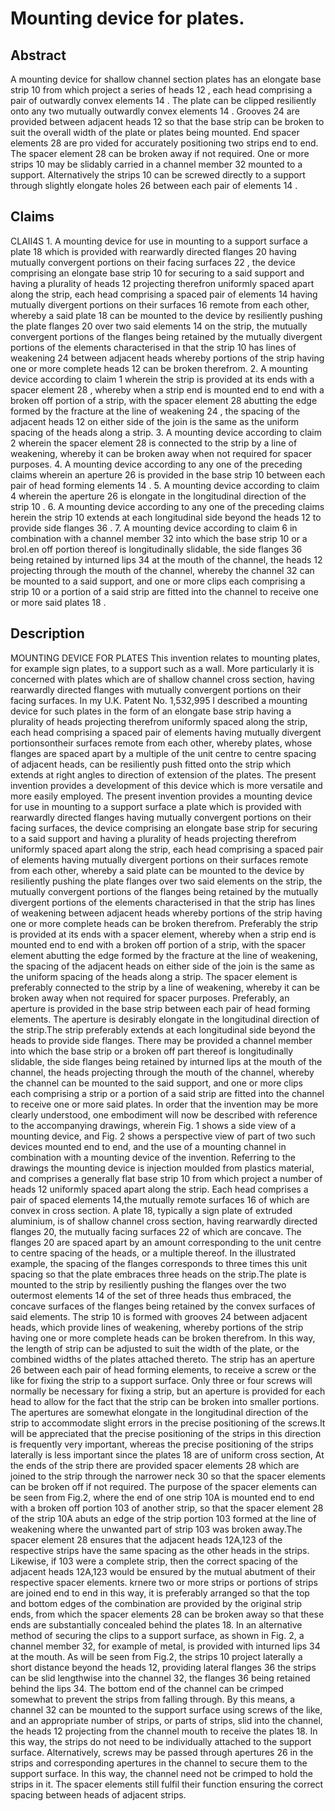 # Mounting device for plates.

## Abstract
A mounting device for shallow channel section plates has an elongate base strip 10 from which project a series of heads 12 , each head comprising a pair of outwardly convex elements 14 . The plate can be clipped resiliently onto any two mutually outwardly convex elements 14 . Grooves 24 are provided between adjacent heads 12 so that the base strip can be broken to suit the overall width of the plate or plates being mounted. End spacer elements 28 are pro vided for accurately positioning two strips end to end. The spacer element 28 can be broken away if not required. One or more strips 10 may be slidably carried in a channel member 32 mounted to a support. Alternatively the strips 10 can be screwed directly to a support through slightly elongate holes 26 between each pair of elements 14 .

## Claims
CLAII4S 1. A mounting device for use in mounting to a support surface a plate 18 which is provided with rearwardly directed flanges 20 having mutually convergent portions on their facing surfaces 22 , the device comprising an elongate base strip 10 for securing to a said support and having a plurality of heads 12 projecting therefron uniformly spaced apart along the strip, each head comprising a spaced pair of elements 14 having mutually divergent portions on their surfaces 16 remote from each other, whereby a said plate 18 can be mounted to the device by resiliently pushing the plate flanges 20 over two said elements 14 on the strip, the mutually convergent portions of the flanges being retained by the mutually divergent portions of the elements characterised in that the strip 10 has lines of weakening 24 between adjacent heads whereby portions of the strip having one or more complete heads 12 can be broken therefrom. 2. A mounting device according to claim 1 wherein the strip is provided at its ends with a spacer element 28 , whereby when a strip end is mounted end to end with a broken off portion of a strip, with the spacer element 28 abutting the edge formed by the fracture at the line of weakening 24 , the spacing of the adjacent heads 12 on either side of the join is the same as the uniform spacing of the heads along a strip. 3. A mounting device according to claim 2 wherein the spacer element 28 is connected to the strip by a line of weakening, whereby it can be broken away when not required for spacer purposes. 4. A mounting device according to any one of the preceding claims wherein an aperture 26 is provided in the base strip 10 between each pair of head forming elements 14 . 5. A mounting device according to claim 4 wherein the aperture 26 is elongate in the longitudinal direction of the strip 10 . 6. A mounting device according to any one of the preceding claims herein the strip 10 extends at each longitudinal side beyond the heads 12 to provide side flanges 36 . 7. A mounting device according to claim 6 in combination with a channel member 32 into which the base strip 10 or a brol.en off portion thereof is longitudinally slidable, the side flanges 36 being retained by inturned lips 34 at the mouth of the channel, the heads 12 projecting through the mouth of the channel, whereby the channel 32 can be mounted to a said support, and one or more clips each comprising a strip 10 or a portion of a said strip are fitted into the channel to receive one or more said plates 18 .

## Description
MOUNTING DEVICE FOR PLATES This invention relates to mounting plates, for example sign plates, to a support such as a wall. More particularly it is concerned with plates which are of shallow channel cross section, having rearwardly directed flanges with mutually convergent portions on their facing surfaces. In my U.K. Patent No. 1,532,995 I described a mounting device for such plates in the form of an elongate base strip having a plurality of heads projecting therefrom uniformly spaced along the strip, each head comprising a spaced pair of elements having mutually divergent portionsontheir surfaces remote from each other, whereby plates, whose flanges are spaced apart by a multiple of the unit centre to centre spacing of adjacent heads, can be resiliently push fitted onto the strip which extends at right angles to direction of extension of the plates. The present invention provides a development of this device which is more versatile and more easily employed. The present invention provides a mounting device for use in mounting to a support surface a plate which is provided with rearwardly directed flanges having mutually convergent portions on their facing surfaces, the device comprising an elongate base strip for securing to a said support and having a plurality of heads projecting therefrom uniformly spaced apart along the strip, each head comprising a spaced pair of elements having mutually divergent portions on their surfaces remote from each other, whereby a said plate can be mounted to the device by resiliently pushing the plate flanges over two said elements on the strip, the mutually convergent portions of the flanges being retained by the mutually divergent portions of the elements characterised in that the strip has lines of weakening between adjacent heads whereby portions of the strip having one or more complete heads can be broken therefrom. Preferably the strip is provided at its ends with a spacer element, whereby when a strip end is mounted end to end with a broken off portion of a strip, with the spacer element abutting the edge formed by the fracture at the line of weakening, the spacing of the adjacent heads on either side of the join is the same as the uniform spacing of the heads along a strip. The spacer element is preferably connected to the strip by a line of weakening, whereby it can be broken away when not required for spacer purposes. Preferably, an aperture is provided in the base strip between each pair of head forming elements. The aperture is desirably elongate in the longitudinal direction of the strip.The strip preferably extends at each longitudinal side beyond the heads to provide side flanges. There may be provided a channel member into which the base strip or a broken off part thereof is longitudinally slidable, the side flanges being retained by inturned lips at the mouth of the channel, the heads projecting through the mouth of the channel, whereby the channel can be mounted to the said support, and one or more clips each comprising a strip or a portion of a said strip are fitted into the channel to receive one or more said plates. In order that the invention may be more clearly understood, one embodiment will now be described with reference to the accompanying drawings, wherein Fig. 1 shows a side view of a mounting device, and Fig. 2 shows a perspective view of part of two such devices mounted end to end, and the use of a mounting channel in combination with a mounting device of the invention. Referring to the drawings the mounting device is injection moulded from plastics material, and comprises a generally flat base strip 10 from which project a number of heads 12 uniformly spaced apart along the strip. Each head comprises a pair of spaced elements 14,the mutually remote surfaces 16 of which are convex in cross section. A plate 18, typically a sign plate of extruded aluminium, is of shallow channel cross section, having rearwardly directed flanges 20, the mutually facing surfaces 22 of which are concave. The flanges 20 are spaced apart by an amount corresponding to the unit centre to centre spacing of the heads, or a multiple thereof. In the illustrated example, the spacing of the flanges corresponds to three times this unit spacing so that the plate embraces three heads on the strip.The plate is mounted to the strip by resiliently pushing the flanges over the two outermost elements 14 of the set of three heads thus embraced, the concave surfaces of the flanges being retained by the convex surfaces of said elements. The strip 10 is formed with grooves 24 between adjacent heads, which provide lines of weakening, whereby portions of the strip having one or more complete heads can be broken therefrom. In this way, the length of strip can be adjusted to suit the width of the plate, or the combined widths of the plates attached thereto. The strip has an aperture 26 between each pair of head forming elements, to receive a screw or the like for fixing the strip to a support surface. Only three or four screws will normally be necessary for fixing a strip, but an aperture is provided for each head to allow for the fact that the strip can be broken into smaller portions. The apertures are somewhat elongate in the longitudinal direction of the strip to accommodate slight errors in the precise positioning of the screws.It will be appreciated that the precise positioning of the strips in this direction is frequently very important, whereas the precise positioning of the strips laterally is less important since the plates 18 are of uniform cross section, At the ends of the strip there are provided spacer elements 28 which are joined to the strip through the narrower neck 30 so that the spacer elements can be broken off if not required. The purpose of the spacer elements can be seen from Fig.2, where the end of one strip 10A is mounted end to end with a broken off portion 103 of another strip, so that the spacer element 28 of the strip 10A abuts an edge of the strip portion 103 formed at the line of weakening where the unwanted part of strip 103 was broken away.The spacer element 28 ensures that the adjacent heads 12A,123 of the respective strips have the same spacing as the other heads in the strips. Likewise, if 103 were a complete strip, then the correct spacing of the adjacent heads 12A,123 would be ensured by the mutual abutment of their respective spacer elements. krnere two or more strips or portions of strips are joined end to end in this way, it is preferably arranged so that the top and bottom edges of the combination are provided by the original strip ends, from which the spacer elements 28 can be broken away so that these ends are substantially concealed behind the plates 18. In an alternative method of securing the clips to a support surface, as shown in Fig. 2, a channel member 32, for example of metal, is provided with inturned lips 34 at the mouth. As will be seen from Fig.2, the strips 10 project laterally a short distance beyond the heads 12, providing lateral flanges 36 the strips can be slid lengthwise into the channel 32, the flanges 36 being retained behind the lips 34. The bottom end of the channel can be crimped somewhat to prevent the strips from falling through. By this means, a channel 32 can be mounted to the support surface using screws of the like, and an appropriate number of strips, or parts of strips, slid into the channel, the heads 12 projecting from the channel mouth to receive the plates 18. In this way, the strips do not need to be individually attached to the support surface. Alternatively, screws may be passed through apertures 26 in the strips and corresponding apertures in the channel to secure them to the support surface. In this way, the channel need not be crimped to hold the strips in it. The spacer elements still fulfil their function ensuring the correct spacing between heads of adjacent strips.